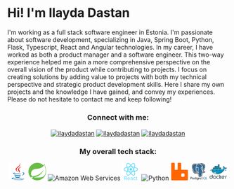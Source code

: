 # Hi! I'm Ilayda Dastan

I'm working as a full stack software engineer in Estonia. I'm passionate about software development, specializing in Java, Spring Boot, Python, Flask, Typescript, React and Angular technologies. In my career, I have worked as both a product manager and a software engineer. This two-way experience helped me gain a more comprehensive perspective on the overall vision of the product while contributing to projects. I focus on creating solutions by adding value to projects with both my technical perspective and strategic product development skills. Here I share my own projects and the knowledge I have gained, and convey my experiences. Please do not hesitate to contact me and keep following! 


<h3 align="center">Connect with me:</h3>                                                          
<div id="badges" align="center">
<a href="https://twitter.com/ilaydadastan" target="blank"><img align="center" src="https://raw.githubusercontent.com/rahuldkjain/github-profile-readme-generator/master/src/images/icons/Social/twitter.svg" alt="ilaydadastan" height="30" width="40" /></a>
<a href="https://linkedin.com/in/ilaydadastan" target="blank"><img align="center" src="https://raw.githubusercontent.com/rahuldkjain/github-profile-readme-generator/master/src/images/icons/Social/linked-in-alt.svg" alt="ilaydadastan" height="30" width="40" /></a>
<a href="https://ilaydadastan.com" target="blank"><img align="center" src="https://raw.githubusercontent.com/rahuldkjain/github-profile-readme-generator/master/src/images/icons/Social/medium.svg" alt="ilaydadastan" height="30" width="40" /></a>
</div>


<h3 align="center">My overall tech stack:</h3>
<p align="center">
<img src="https://raw.githubusercontent.com/teamedwardforever/Readme-Generator/71f25dd8b98329b168142a6b782a107b75eab178/svg/Skills/Languages/java-original.svg" alt="Java" width="40" height="40"/>
<img src="https://raw.githubusercontent.com/teamedwardforever/Readme-Generator/71f25dd8b98329b168142a6b782a107b75eab178/svg/Skills/Backend/springio-icon.svg" alt="Spring" width="40" height="40"/>
<img src="https://encrypted-tbn0.gstatic.com/images?q=tbn:ANd9GcQ7PB7gDdA6O7gpwXX-cDoelORPic-1rSP6xRUfJQX_zw&s" alt="Amazon Web Services" width="40" height="40"/>
<img src="https://raw.githubusercontent.com/teamedwardforever/Readme-Generator/71f25dd8b98329b168142a6b782a107b75eab178/svg/Skills/Frontend/react-original-wordmark.svg" alt="React" width="40" height="40"/>
<img src="https://upload.wikimedia.org/wikipedia/commons/thumb/c/c3/Python-logo-notext.svg/1869px-Python-logo-notext.svg.png" alt="Python" width="40" height="40"/> 
<img src="https://raw.githubusercontent.com/teamedwardforever/Readme-Generator/71f25dd8b98329b168142a6b782a107b75eab178/svg/Skills/Backend/rabbitmq-icon.svg" alt="rabbitMq" width="40" height="40"/>
<img src="https://raw.githubusercontent.com/teamedwardforever/Readme-Generator/71f25dd8b98329b168142a6b782a107b75eab178/svg/Skills/Database/postgresql-original-wordmark.svg" alt="Postgresql" width="40" height="40"/>
<img src="https://raw.githubusercontent.com/teamedwardforever/Readme-Generator/71f25dd8b98329b168142a6b782a107b75eab178/svg/Skills/Devops/docker-original-wordmark.svg" alt="Docker" width="40" height="40"/>
</p>
